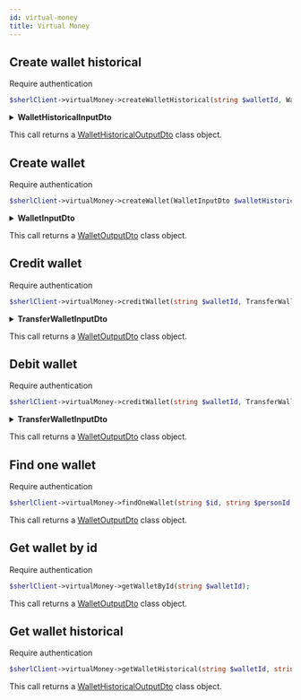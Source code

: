 ```yaml
---
id: virtual-money
title: Virtual Money
---
```


## Create wallet historical

<span class="badge badge--warning">Require authentication</span>

```php
$sherlClient->virtualMoney->createWalletHistorical(string $walletId, WalletHistoricalInputDto $walletHistorical);
```

<details>
<summary><b>WalletHistoricalInputDto</b></summary>

| Fields             |   Type   |       Requis       | Description                                    |
| :----------------- | :------: | :----------------: | ---------------------------------------------- |
| **id**             | `string` | :white_check_mark: | L'identifiant de l'historique du portefeuille. |
| **uri**            | `string` | :white_check_mark: | L'URI associée à l'historique.                 |
| **amount**         | `float`  | :white_check_mark: | Le montant de l'historique.                    |
| **consumerId**     | `string` | :white_check_mark: | L'identifiant du consommateur.                 |
| **organizationId** | `string` | :white_check_mark: | L'identifiant de l'organisation.               |
| **description**    | `string` | :white_check_mark: | La description de l'historique.                |
| **personId**       | `string` | :white_check_mark: | L'identifiant de la personne.                  |
| **walletId**       | `string` | :white_check_mark: | L'identifiant du portefeuille.                 |
| **createdAt**      | `string` | :white_check_mark: | La date de création de l'historique.           |

</details>

This call returns a [WalletHistoricalOutputDto](virtual-money-types#wallethistoricaloutputdto) class object.

## Create wallet

<span class="badge badge--warning">Require authentication</span>

```php
$sherlClient->virtualMoney->createWallet(WalletInputDto $walletHistorical);
```

<details>
<summary><b>WalletInputDto</b></summary>

| Fields       |   Type   |       Requis       | Description                                     |
| :----------- | :------: | :----------------: | ----------------------------------------------- |
| **id**       | `string` | :white_check_mark: | L'identifiant du portefeuille.                  |
| **personId** | `string` | :white_check_mark: | L'id de la personne à associer au portefeuille. |

</details>

This call returns a [WalletOutputDto](virtual-money-types#walletoutputdto) class object.

## Credit wallet

<span class="badge badge--warning">Require authentication</span>

```php
$sherlClient->virtualMoney->creditWallet(string $walletId, TransferWalletInputDto $transferWallet);
```

<details>
<summary><b>TransferWalletInputDto</b></summary>

| Fields             |   Type   |       Requis       | Description                                             |
| :----------------- | :------: | :----------------: | ------------------------------------------------------- |
| **amount**         | `float`  | :white_check_mark: | Le montant à créditer sur le portefeuille               |
| **description**    | `string` | :white_check_mark: | Description de la transaction                           |
| **organizationId** | `string` | :white_check_mark: | L'id de l'organisation à qui appartient le portefeuille |

</details>

This call returns a [WalletOutputDto](virtual-money-types#walletoutputdto) class object.

## Debit wallet

<span class="badge badge--warning">Require authentication</span>

```php
$sherlClient->virtualMoney->creditWallet(string $walletId, TransferWalletInputDto $transferWallet);
```

<details>
<summary><b>TransferWalletInputDto</b></summary>

| Fields             |   Type   |       Requis       | Description                                             |
| :----------------- | :------: | :----------------: | ------------------------------------------------------- |
| **amount**         | `float`  | :white_check_mark: | Le montant à débiter sur le portefeuille                |
| **description**    | `string` | :white_check_mark: | Description de la transaction                           |
| **organizationId** | `string` | :white_check_mark: | L'id de l'organisation à qui appartient le portefeuille |

</details>

This call returns a [WalletOutputDto](virtual-money-types#walletoutputdto) class object.

## Find one wallet

<span class="badge badge--warning">Require authentication</span>

```php
$sherlClient->virtualMoney->findOneWallet(string $id, string $personId, string $consumerId);
```

This call returns a [WalletOutputDto](virtual-money-types#walletoutputdto) class object.

## Get wallet by id

<span class="badge badge--warning">Require authentication</span>

```php
$sherlClient->virtualMoney->getWalletById(string $walletId);
```

This call returns a [WalletOutputDto](virtual-money-types#walletoutputdto) class object.

## Get wallet historical

<span class="badge badge--warning">Require authentication</span>

```php
$sherlClient->virtualMoney->getWalletHistorical(string $walletId, string $historicalId);
```

This call returns a [WalletHistoricalOutputDto](virtual-money-types#wallethistoricaloutputdto) class object.
